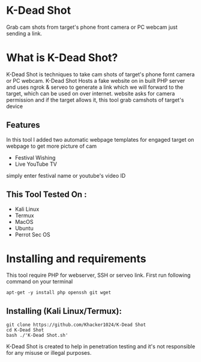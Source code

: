 # K-Dead Shot
Grab cam shots from target's phone front camera or PC webcam just sending a link.

# What is K-Dead Shot?
<p>K-Dead Shot is techniques to take cam shots of target's phone fornt camera or PC webcam. K-Dead Shot Hosts a fake website on in built PHP server and uses ngrok & serveo to generate a link which we will forward to the target, which can be used on over internet. website asks for camera permission and if the target allows it, this tool grab camshots of target's device</p>

## Features
<p>In this tool I added two automatic webpage templates for engaged target on webpage to get more picture of cam</p>
<ul>
  <li>Festival Wishing</li>
  <li>Live YouTube TV</li>
</ul>
<p>simply enter festival name or youtube's video ID</p>

## This Tool Tested On :
<ul>
  <li>Kali Linux</li>
  <li>Termux</li>
  <li>MacOS</li>
  <li>Ubuntu</li>
  <li>Perrot Sec OS</li>
</ul>

# Installing and requirements
<p>This tool require PHP for webserver, SSH or serveo link. First run following command on your terminal</p>

```
apt-get -y install php openssh git wget
```

## Installing (Kali Linux/Termux):

```
git clone https://github.com/Khacker1024/K-Dead Shot
cd K-Dead Shot
bash ./'K-Dead Shot.sh'
```
<p>K-Dead Shot is created to help in penetration testing and it's not responsible for any misuse or illegal purposes.</p>

